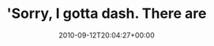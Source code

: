 ---
retweeted: false
source: <a href="http://twitter.com/download/android" rel="nofollow">Twitter for Android</a>
entities:
  hashtags:
  - text: drwho
    indices:
    - '102'
    - '108'
  symbols: []
  user_mentions: []
  urls: []
display_text_range:
- '0'
- '108'
favorite_count: '0'
id_str: '24312344916'
truncated: false
retweet_count: '0'
id: '24312344916'
created_at: Sun Sep 12 20:04:27 +0000 2010
favorited: false
full_text: "'Sorry, I gotta dash. There are things happening. Well, four things. Well,
  four things and a lizard.' #drwho"
lang: en
tags:
- drwho
- pesos:twitter
date: '2010-09-12T20:04:27+00:00'
src: https://twitter.com/bascht/status/24312344916
original_url: https://twitter.com/bascht/status/24312344916
type: twitter_tweet
text: "'Sorry, I gotta dash. There are things happening. Well, four things. Well,
  four things and a lizard.' #drwho"
title: "'Sorry, I gotta dash. There are"

---